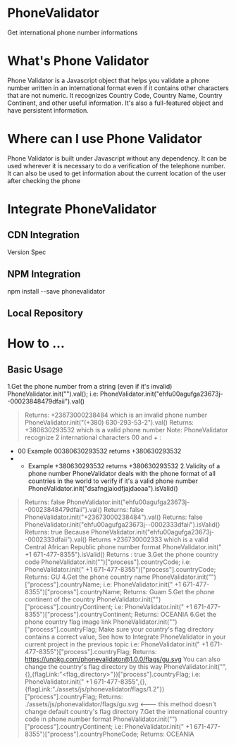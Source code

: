# PhoneValidator
Get international phone number informations

# What's Phone Validator
Phone Validator is a Javascript object that helps you validate a phone number written in an international format even if it contains other characters that are not numeric. It recognizes Country Code, Country Name, Country Continent, and other useful information. It's also a full-featured object and have persistent information.

# Where can I use Phone Validator
Phone Validator is built under Javascript without any dependency. It can be used wherever it is necessary to do a verification of the telephone number. It can also be used to get information about the current location of the user after checking the phone

# Integrate PhoneValidator
## CDN Integration

Version Spec
<script type="text/javscript" src="https://unpkg.com/phonevalidator@1.0.0/phone.validator.min.js"></scirpt>

Latest Version
<script type="text/javscript" src="https://unpkg.com/phonevalidator/phone.validator.min.js"/>
>Warning: When using the cdn link, you must change the default flag directory to use the country flag link
<script>
  
  PhoneValidator.useDefaults({},{flagLink:"https://unpkg.com/phonevalidator@1.0.0/flags/$1.$2"});

</script>

## NPM Integration

npm install --save phonevalidator

<script type="text/javscript" src="./node_modules/phonevalidator/phone.validator.min.js"></script>
>><script> 
>>>PhoneValidator.useDefaults({},{flagLink:"./node_modules/phonevalidator/flags/$1.$2"});
>></script>
## Local Repository
<script type="text/javscript" src="phone.validator.min.js"></script>

# How to ...
## Basic Usage
1.Get the phone number from a string (even if it's invalid)
  PhoneValidator.init("<string>").val();
i.e: 
  PhoneValidator.init("ehfu00agufga23673j--00023848479dfaii").val()
  >Returns: +23673000238484 which is an invalid phone number
  PhoneValidator.init("(+380) 630-293-53-2").val()
  >Returns: +380630293532 which is a valid phone number
Note:
  PhoneValidator recognize 2 international characters 00 and + :
  - 00 Example 00380630293532 returns +380630293532
  - + Example +380630293532 returns +380630293532
2.Validity of a phone number
  PhoneValidator deals with the phone format of all countries in the world to verify if it's a valid phone number 
   PhoneValidator.init("dsafngjaiodfjajdaoaa").isValid()
  >Returns: false
  PhoneValidator.init("ehfu00agufga23673j--00023848479dfaii").val()
  >Returns: false
   PhoneValidator.init("+23673000238484").val()
  >Returns: false
  PhoneValidator.init("ehfu00agufga23673j--0002333dfaii").isValid()
  >Returns: true Because PhoneValidator.init("ehfu00agufga23673j--0002333dfaii").val() Returns +236730002333 which is a valid Central African Republic phone number format
  PhoneValidator.init(" +1 671-477-8355").isValid()
  >Returns : true 
3.Get the phone country code
  PhoneValidator.init("<string>")["process"].countryCode;
i.e:
  PhoneValidator.init(" +1 671-477-8355")["process"].countryCode;
  >Returns: GU
4.Get the phone country name
  PhoneValidator.init("<string>")["process"].countryName;
i.e:
  PhoneValidator.init(" +1 671-477-8355")["process"].countryName;
  >Returns: Guam
5.Get the phone continent of the country
  PhoneValidator.init("<string>")["process"].countryContinent;
i.e:
  PhoneValidator.init(" +1 671-477-8355")["process"].countryContinent;
  >Returns: OCEANIA
6.Get the phone country flag image link
  PhoneValidator.init("<string>")["process"].countryFlag;
  >Make sure your country's flag directory contains a correct value, See how to Integrate PhoneValidator in your current project in the previous topic
i.e:
  PhoneValidator.init(" +1 671-477-8355")["process"].countryFlag;
  >Returns: https://unpkg.com/phonevalidator@1.0.0/flags/gu.svg
  You can also change the country's flag directory by this way
  PhoneValidator.init("<string>",{},{flagLink:"<flag_directory>"})["process"].countryFlag;
i.e:
  PhoneValidator.init(" +1 671-477-8355",{},{flagLink:"./assets/js/phonevalidator/flags/$1.$2"})["process"].countryFlag;
  >Returns: ./assets/js/phonevalidator/flags/gu.svg <--- this method doesn't change default country's flag directory
7.Get the international country code in phone number format
  PhoneValidator.init("<string>")["process"].countryContinent;
i.e:
  PhoneValidator.init(" +1 671-477-8355")["process"].countryPhoneCode;
  >Returns: OCEANIA
